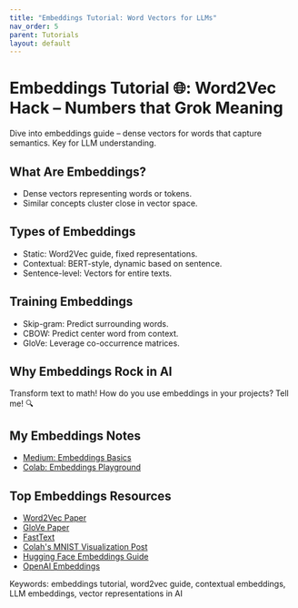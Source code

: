 ```yaml
---
title: "Embeddings Tutorial: Word Vectors for LLMs"
nav_order: 5
parent: Tutorials
layout: default
---
```


# Embeddings Tutorial 🌐: Word2Vec Hack – Numbers that Grok Meaning
Dive into embeddings guide – dense vectors for words that capture semantics. Key for LLM understanding.

## What Are Embeddings?
- Dense vectors representing words or tokens.
- Similar concepts cluster close in vector space.

## Types of Embeddings
- Static: Word2Vec guide, fixed representations.
- Contextual: BERT-style, dynamic based on sentence.
- Sentence-level: Vectors for entire texts.

## Training Embeddings
- Skip-gram: Predict surrounding words.
- CBOW: Predict center word from context.
- GloVe: Leverage co-occurrence matrices.

## Why Embeddings Rock in AI
Transform text to math! How do you use embeddings in your projects? Tell me! 🔍

## My Embeddings Notes
- [Medium: Embeddings Basics](https://medium.com/@mshojaei77/understanding-embeddings-in-large-language-models-5a22d5c2b5f0)
- [Colab: Embeddings Playground](https://colab.research.google.com/drive/1y0KnCFZvGVf_odSfcNAws6kcDD7HsI0L?usp=sharing)

## Top Embeddings Resources
- [Word2Vec Paper](https://arxiv.org/abs/1301.3781)
- [GloVe Paper](https://nlp.stanford.edu/pubs/glove.pdf)
- [FastText](https://fasttext.cc/)
- [Colah's MNIST Visualization Post](https://colah.github.io/posts/2014-10-Visualizing-MNIST/)
- [Hugging Face Embeddings Guide](https://huggingface.co/docs/transformers/en/embeddings)
- [OpenAI Embeddings](https://platform.openai.com/docs/guides/embeddings)

Keywords: embeddings tutorial, word2vec guide, contextual embeddings, LLM embeddings, vector representations in AI
